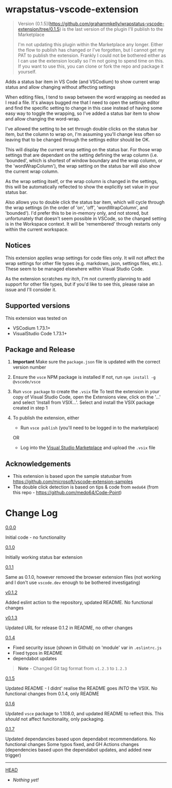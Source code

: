 # wrapstatus-vscode-extension

>Version (0.1.5](https://github.com/grahammkelly/wrapstatus-vscode-extension/tree/0.1.5) is the last version of the plugin I'll publish to the Marketplace
>
>I'm not updating this plugin within the Marketplace any longer. Either the flow to publish has changed or I've forgotten, but I cannot get my PAT to publish the extension. Frankly I could not be bothered either as I can use the extension locally so I'm not going to spend time on this. If you want to use this, you can clone or fork the repo and package it yourself.

Adds a status bar item in VS Code (and VSCodium) to show current wrap status and allow changing without affecting settings

When editing files, I tend to swap between the word wrapping as needed as I read a file. It's always bugged me that I need to open the settings editor and find the specific setting to change in this case instead of having some easy way to toggle the wrapping, so I've added a status bar item to show and allow changing the word-wrap.

I've allowed the setting to be set through double clicks on the status bar item, but the column to wrap on, I'm assuming you'll change less often so leaving that to be changed through the settings editor should be OK.

This will display the current wrap setting on the status bar. For those wrap settings that are dependant on the setting defining the wrap column (i.e. 'bounded', which is shortest of window boundary and the wrap column, or the 'wordWrapColumn'), the wrap setting on the status bar will also show the current wrap column.

As the wrap setting itself, or the wrap column is changed in the settings, this will be automatically reflected to show the explicitly set value in your status bar.

Also allows you to double click the status bar item, which will cycle through the wrap settings (in the order of 'on', 'off', 'wordWrapColumn', and 'bounded'). I'd prefer this to be in-memory only, and not stored, but unfortunately that doesn't seem possible in VSCode, so the changed setting is in the Workspace context. It will be 'remembered' through restarts only within the current workspace.

## Notices
This extension applies wrap settings for code files only. It will not affect the wrap settings for other file types (e.g. markdown, json, settings files, etc.). These seem to be managed elsewhere within Visual Studio Code. 

As the extension scratches _my_ itch, I'm not currently planning to add support for other file types, but if you'd like to see this, please raise an issue and I'll consider it.

## Supported versions
This extension was tested on 
* VSCodium 1.73.1+
* VisualStudio Code 1.73.1+

## Package and Release
1. **Important** Make sure the `package.json` file is updated with the correct version number
2. Ensure the `vsce` NPM package is installed
   If not, run `npm install -g @vscode/vsce`
3. Run `vsce package` to create the `.vsix` file
   To test the extension in _your_ copy of Visual Studio Code, open the Extensions view, click on the '...' and select 'Install from VSIX...'. Select and install the VSIX package created in step 1
4. To publish the extension, either
   - Run `vsce publish` (you'll need to be logged in to the marketplace)

   OR

   - Log into the [Visual Studio Marketplace](https://marketplace.visualstudio.com/manage) and upload the `.vsix` file

## Acknowledgements
- This extension is based upon the sample statusbar from https://github.com/microsoft/vscode-extension-samples
- The double click detection is based on tips & code from `medo64` (from this repo - https://github.com/medo64/Code-Point)


# Change Log
[0.0.0](https://github.com/grahammkelly/wrapstatus-vscode-extension/tree/0.0.0) 

Initial code - no functionality

[0.1.0](https://github.com/grahammkelly/wrapstatus-vscode-extension/tree/0.1.0) 

Initially working status bar extension

[0.1.1](https://github.com/grahammkelly/wrapstatus-vscode-extension/tree/0.1.1) 

Same as 0.1.0, however removed the browser extension files (not working and I don't use `vscode.dev` enough to be bothered investigating)

[v0.1.2](https://github.com/grahammkelly/wrapstatus-vscode-extension/tree/v0.1.2) 

Added eslint action to the repository, updated README. No functional changes

[v0.1.3](https://github.com/grahammkelly/wrapstatus-vscode-extension/tree/v0.1.3) 

Updated URL for release 0.1.2 in README, no other changes

[0.1.4](https://github.com/grahammkelly/wrapstatus-vscode-extension/tree/0.1.4) 

- Fixed security issue (shown in Github) on 'module' var in `.eslintrc.js`
- Fixed typos in README
- dependabot updates

> **Note** - Changed Git tag format from `v1.2.3` to `1.2.3`

[0.1.5](https://github.com/grahammkelly/wrapstatus-vscode-extension/tree/0.1.5)

Updated README - I didnt' realise the README goes _INTO_ the VSIX. No functional changes from 0.1.4, only README

[0.1.6](https://github.com/grahammkelly/wrapstatus-vscode-extension/tree/0.1.6)

Updated `vsce` package to 1.108.0, and updated README to reflect this. This _should_ not affect funcitonality, only packaging.

[0.1.7](https://github.com/grahammkelly/wrapstatus-vscode-extension/tree/0.1.7)

Updated dependancies based upon dependabot recommendations. No functional changes
Some typos fixed, and GH Actions changes (dependencies based upon the dependabot updates, and added new trigger)


---

[HEAD](https://github.com/grahammkelly/wrapstatus-vscode-extension) 

- _Nothing yet!_

